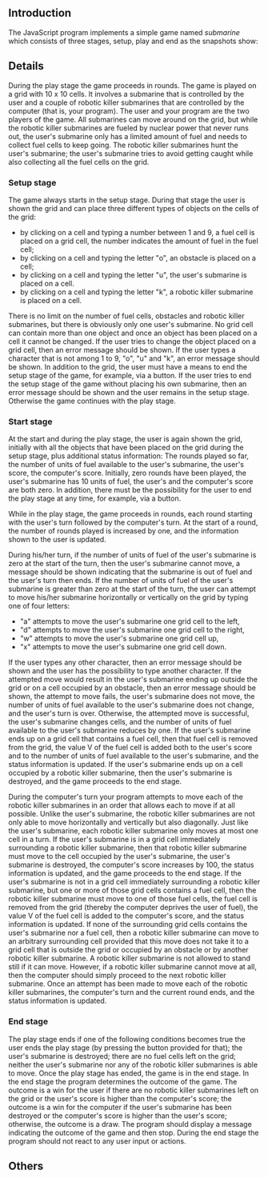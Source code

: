 ## Introduction
The JavaScript program implements a simple game named *submarine* which consists of three stages, setup, play and end as the snapshots show:



## Details
During the play stage the game proceeds in rounds. The game is played on a grid with 10 x 10 cells. It involves a submarine that is controlled by the user and a couple of robotic killer submarines that are controlled by the computer (that is, your program). The user and your program are the two players of the game. All submarines can move around on the grid, but while the robotic killer submarines are fueled by nuclear power that never runs out, the user's submarine only has a limited amount of fuel and needs to collect fuel cells to keep going. The robotic killer submarines hunt the user's submarine; the user's submarine tries to avoid getting caught while also collecting all the fuel cells on the grid.

### Setup stage

The game always starts in the setup stage. During that stage the user is shown the grid and can place three different types of objects on the cells of the grid:

* by clicking on a cell and typing a number between 1 and 9, a fuel cell is placed on a grid cell, the number indicates the amount of fuel in the fuel cell;
* by clicking on a cell and typing the letter "o", an obstacle is placed on a cell;
* by clicking on a cell and typing the letter "u", the user's submarine is placed on a cell.
* by clicking on a cell and typing the letter "k", a robotic killer submarine is placed on a cell.

There is no limit on the number of fuel cells, obstacles and robotic killer submarines, but there is obviously only one user's submarine. No grid cell can contain more than one object and once an object has been placed on a cell it cannot be changed. If the user tries to change the object placed on a grid cell, then an error message should be shown. If the user types a character that is not among 1 to 9, "o", "u" and "k", an error message should be shown.
In addition to the grid, the user must have a means to end the setup stage of the game, for example, via a button. If the user tries to end the setup stage of the game without placing his own submarine, then an error message should be shown and the user remains in the setup stage. Otherwise the game continues with the play stage.

### Start stage
At the start and during the play stage, the user is again shown the grid, initially with all the objects that have been placed on the grid during the setup stage, plus additional status information: The rounds played so far, the number of units of fuel available to the user's submarine, the user's score, the computer's score. Initially, zero rounds have been played, the user's submarine has 10 units of fuel, the user's and the computer's score are both zero. In addition, there must be the possibility for the user to end the play stage at any time, for example, via a button.

While in the play stage, the game proceeds in rounds, each round starting with the user's turn followed by the computer's turn. At the start of a round, the number of rounds played is increased by one, and the information shown to the user is updated.

During his/her turn, if the number of units of fuel of the user's submarine is zero at the start of the turn, then the user's submarine cannot move, a message should be shown indicating that the submarine is out of fuel and the user's turn then ends.
If the number of units of fuel of the user's submarine is greater than zero at the start of the turn, the user can attempt to move his/her submarine horizontally or vertically on the grid by typing one of four letters:

* "a" attempts to move the user's submarine one grid cell to the left,
* "d" attempts to move the user's submarine one grid cell to the right,
* "w" attempts to move the user's submarine one grid cell up,
* "x" attempts to move the user's submarine one grid cell down.

If the user types any other character, then an error message should be shown and the user has the possibility to type another character. If the attempted move would result in the user's submarine ending up outside the grid or on a cell occupied by an obstacle, then an error message should be shown, the attempt to move fails, the user's submarine does not move, the number of units of fuel available to the user's submarine does not change, and the user's turn is over. Otherwise, the attempted move is successful, the user's submarine changes cells, and the number of units of fuel available to the user's submarine reduces by one. If the user's submarine ends up on a grid cell that contains a fuel cell, then that fuel cell is removed from the grid, the value V of the fuel cell is added both to the user's score and to the number of units of fuel available to the user's submarine, and the status information is updated. If the user's submarine ends up on a cell occupied by a robotic killer submarine, then the user's submarine is destroyed, and the game proceeds to the end stage.

During the computer's turn your program attempts to move each of the robotic killer submarines in an order that allows each to move if at all possible. Unlike the user's submarine, the robotic killer submarines are not only able to move horizontally and vertically but also diagonally. Just like the user's submarine, each robotic killer submarine only moves at most one cell in a turn. If the user's submarine is in a grid cell immediately surrounding a robotic killer submarine, then that robotic killer submarine must move to the cell occupied by the user's submarine, the user's submarine is destroyed, the computer's score increases by 100, the status information is updated, and the game proceeds to the end stage. If the user's submarine is not in a grid cell immediately surrounding a robotic killer submarine, but one or more of those grid cells contains a fuel cell, then the robotic killer submarine must move to one of those fuel cells, the fuel cell is removed from the grid (thereby the computer deprives the user of fuel), the value V of the fuel cell is added to the computer's score, and the status information is updated. If none of the surrounding grid cells contains the user's submarine nor a fuel cell, then a robotic killer submarine can move to an arbitrary surrounding cell provided that this move does not take it to a grid cell that is outside the grid or occupied by an obstacle or by another robotic killer submarine. A robotic killer submarine is not allowed to stand still if it can move. However, if a robotic killer submarine cannot move at all, then the computer should simply proceed to the next robotic killer submarine. Once an attempt has been made to move each of the robotic killer submarines, the computer's turn and the current round ends, and the status information is updated.


### End stage
The play stage ends if one of the following conditions becomes true
the user ends the play stage (by pressing the button provided for that);
the user's submarine is destroyed;
there are no fuel cells left on the grid;
neither the user's submarine nor any of the robotic killer submarines is able to move.
Once the play stage has ended, the game is in the end stage. In the end stage the program determines the outcome of the game. The outcome is a win for the user if there are no robotic killer submarines left on the grid or the user's score is higher than the computer's score; the outcome is a win for the computer if the user's submarine has been destroyed or the computer's score is higher than the user's score; otherwise, the outcome is a draw. The program should display a message indicating the outcome of the game and then stop. During the end stage the program should not react to any user input or actions.

## Others